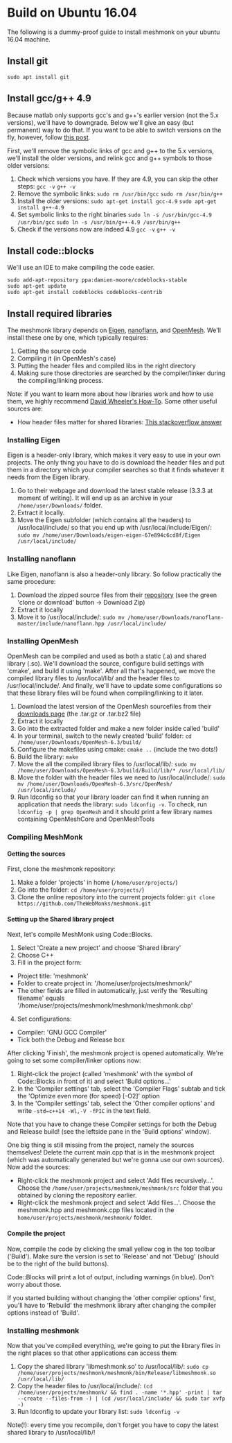 # Build on Ubuntu 16.04
The following is a dummy-proof guide to install meshmonk on your ubuntu 16.04 machine.

## Install git
`sudo apt install git`

## Install gcc/g++ 4.9
Because matlab only supports gcc's and g++'s earlier version (not the 5.x versions), we'll have to downgrade. Below we'll give an easy (but permanent) way to do that. If you want to be able to switch versions on the fly, however, follow [this post](https://askubuntu.com/a/26518/664811).

First, we'll remove the symbolic links of gcc and g++ to the 5.x versions, we'll install the older versions, and relink gcc and g++ symbols to those older versions:
1. Check which versions you have. If they are 4.9, you can skip the other steps:
`gcc -v`
`g++ -v`
2. Remove the symbolic links:
`sudo rm /usr/bin/gcc`
`sudo rm /usr/bin/g++`
3. Install the older versions:
`sudo apt-get install gcc-4.9`
`sudo apt-get install g++-4.9`
4. Set symbolic links to the right binaries
`sudo ln -s /usr/bin/gcc-4.9 /usr/bin/gcc`
`sudo ln -s /usr/bin/g++-4.9 /usr/bin/g++`
5. Check if the versions now are indeed 4.9
`gcc -v`
`g++ -v`

## Install code::blocks
We'll use an IDE to make compiling the code easier.
```
sudo add-apt-repository ppa:damien-moore/codeblocks-stable
sudo apt-get update
sudo apt-get install codeblocks codeblocks-contrib
```

## Install required libraries
The meshmonk library depends on [Eigen](http://eigen.tuxfamily.org/index.php?title=Main_Page), [nanoflann](https://github.com/jlblancoc/nanoflann),
 and [OpenMesh](https://www.openmesh.org/). We'll install these one by one, which typically requires:
 1) Getting the source code
 2) Compiling it (in OpenMesh's case)
 3) Putting the header files and compiled libs in the right directory
 4) Making sure those directories are searched by the compiler/linker during the compiling/linking process.
 
 Note: if you want to learn more about how libraries work and how to use them, we highly recommend [David Wheeler's How-To](https://www.dwheeler.com/program-library/Program-Library-HOWTO/t1.html). Some other useful sources are:
 * How header files matter for shared libraries: [This stackoverflow answer](http://stackoverflow.com/a/1186836)
 
 
 ### Installing Eigen
 Eigen is a header-only library, which makes it very easy to use in your own projects. The only thing you have to do is download the header files and put them in a directory which your compiler searches so that it finds whatever it needs from the Eigen library.
 1) Go to their webpage and download the latest stable release (3.3.3 at moment of writing). It will end up as an archive in your `/home/user/Downloads/` folder.
 2) Extract it locally.
 3) Move the Eigen subfolder (which contains all the headers) to /usr/local/include/ so that you end up with /usr/local/include/Eigen/: `sudo mv /home/user/Downloads/eigen-eigen-67e894c6cd8f/Eigen /usr/local/include/`
 
 ### Installing nanoflann
 Like Eigen, nanoflann is also a header-only library. So follow practically the same procedure:
 1) Download the zipped source files from their [repository](https://github.com/jlblancoc/nanoflann) (see the green 'clone or download' button -> Download Zip)
 2) Extract it locally
 3) Move it to /usr/local/include/: `sudo mv /home/user/Downloads/nanoflann-master/include/nanoflann.hpp /usr/local/include/`
 
 ### Installing OpenMesh
OpenMesh can be compiled and used as both a static (.a) and shared library (.so). We'll download the source, configure build settings with 'cmake', and build it using 'make'. After all that's happened, we move the compiled library files to /usr/local/lib/ and the header files to /usr/local/include/. And finally, we'll have to update some configurations so that these library files will be found when compiling/linking to it later.
1) Download the latest version of the OpenMesh sourcefiles from their [downloads page](https://www.openmesh.org/download/) (the .tar.gz or .tar.bz2 file)
2) Extract it locally
3) Go into the extracted folder and make a new folder inside called 'build'
4) In your terminal, switch to the newly created 'build' folder: `cd /home/user/Downloads/OpenMesh-6.3/build/`
5) Configure the makefiles using cmake: `cmake ..` (include the two dots!)
6) Build the library: `make`
7) Move the all the compiled library files to /usr/local/lib/: `sudo mv /home/user/Downloads/OpenMesh-6.3/build/Build/lib/* /usr/local/lib/`
8) Move the folder with the header files we need to /usr/local/include/: `sudo mv /home/user/Downloads/OpenMesh-6.3/src/OpenMesh/ /usr/local/include/`
9) Run ldconfig so that your library loader can find it when running an application that needs the library: `sudo ldconfig -v`. To check, run `ldconfig -p | grep OpenMesh` and it should print a few library names containing OpenMeshCore and OpenMeshTools

### Compiling MeshMonk
#### Getting the sources
First, clone the meshmonk repository:
1) Make a folder 'projects' in home (`/home/user/projects/`)
2) Go into the folder: `cd /home/user/projects/`)
3) Clone the online repository into the current projects folder: `git clone https://github.com/TheWebMonks/meshmonk.git`

#### Setting up the Shared library project
Next, let's compile MeshMonk using Code::Blocks.
1) Select 'Create a new project' and choose 'Shared library'
2) Choose C++
3) Fill in the project form:
* Project title: 'meshmonk'
* Folder to create project in: '/home/user/projects/meshmonk/'
* The other fields are filled in automatically, just verify the 'Resulting filename' equals '/home/user/projects/meshmonk/meshmonk/meshmonk.cbp'
4) Set configurations:
* Compiler: 'GNU GCC Compiler'
* Tick both the Debug and Release box

After clicking 'Finish', the meshmonk project is opened automatically. We're going to set some compiler/linker options now:
1) Right-click the project (called 'meshmonk' with the symbol of Code::Blocks in front of it) and select 'Build options...'
2) In the 'Compiler settings' tab, select the 'Compiler Flags' subtab and tick the 'Optimize even more (for speed) [-O2]' option
3) In the 'Compiler settings' tab, select the 'Other compiler options' and write `-std=c++14 -Wl,-V -fPIC` in the text field.

Note that you have to change these Compiler settings for both the Debug and Release build! (see the leftside pane in the 'Build options' window).


One big thing is still missing from the project, namely the sources themselves! Delete the current main.cpp that is in the meshmonk project (which was automatically generated but we're gonna use our own sources). Now add the sources:
* Right-click the meshmonk project and select 'Add files recursively...'. Choose the `/home/user/projects/meshmonk/meshmonk/src` folder that you obtained by cloning the repository earlier.
* Right-click the meshmonk project and select 'Add files...'. Choose the meshmonk.hpp and meshmonk.cpp files located in the `home/user/projects/meshmonk/meshmonk/` folder.

#### Compile the project
Now, compile the code by clicking the small yellow cog in the top toolbar ('Build'). Make sure the version is set to 'Release' and not 'Debug' (should be to the right of the build buttons).

Code::Blocks will print a lot of output, including warnings (in blue). Don't worry about those.

If you started building without changing the 'other compiler options' first, you'll have to 'Rebuild' the meshmonk library after changing the compiler options instead of 'Build'.

### Installing meshmonk
Now that you've compiled everything, we're going to put the library files in the right places so that other applications can access them:
1) Copy the shared library 'libmeshmonk.so' to /usr/local/lib/: `sudo cp /home/user/projects/meshmonk/meshmonk/bin/Release/libmeshmonk.so /usr/local/lib/`
2) Copy the header files to /usr/local/include/: `(cd /home/user/projects/meshmonk/ && find . -name '*.hpp' -print | tar --create --files-from -) | (cd /usr/local/include/ && sudo tar xvfp -)`
3) Run ldconfig to update your library list: `sudo ldconfig -v`

Note(!): every time you recompile, don't forget you have to copy the latest shared library to /usr/local/lib/!
